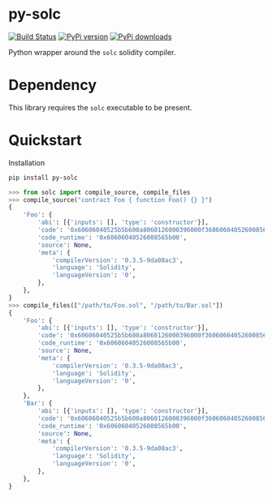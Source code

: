 # py-solc

[![Build Status](https://travis-ci.org/pipermerriam/py-solc.png)](https://travis-ci.org/pipermerriam/py-solc)
[![PyPi version](https://pypip.in/v/py-solc/badge.png)](https://pypi.python.org/pypi/py-solc)
[![PyPi downloads](https://pypip.in/d/py-solc/badge.png)](https://pypi.python.org/pypi/py-solc)
   

Python wrapper around the `solc` solidity compiler.


# Dependency

This library requires the `solc` executable to be present.


# Quickstart

Installation

```sh
pip install py-solc
```

```python
>>> from solc import compile_source, compile_files
>>> compile_source("contract Foo { function Foo() {} }")
{
    'Foo': {
        'abi': [{'inputs': [], 'type': 'constructor'}],
        'code': '0x60606040525b5b600a8060126000396000f360606040526008565b00',
        'code_runtime': '0x60606040526008565b00',
        'source': None,
        'meta': {
            'compilerVersion': '0.3.5-9da08ac3',
            'language': 'Solidity',
            'languageVersion': '0',
        },
    },
}
>>> compile_files(["/path/to/Foo.sol", "/path/to/Bar.sol"])
{
    'Foo': {
        'abi': [{'inputs': [], 'type': 'constructor'}],
        'code': '0x60606040525b5b600a8060126000396000f360606040526008565b00',
        'code_runtime': '0x60606040526008565b00',
        'source': None,
        'meta': {
            'compilerVersion': '0.3.5-9da08ac3',
            'language': 'Solidity',
            'languageVersion': '0',
        },
    },
    'Bar': {
        'abi': [{'inputs': [], 'type': 'constructor'}],
        'code': '0x60606040525b5b600a8060126000396000f360606040526008565b00',
        'code_runtime': '0x60606040526008565b00',
        'source': None,
        'meta': {
            'compilerVersion': '0.3.5-9da08ac3',
            'language': 'Solidity',
            'languageVersion': '0',
        },
    },
}
```
